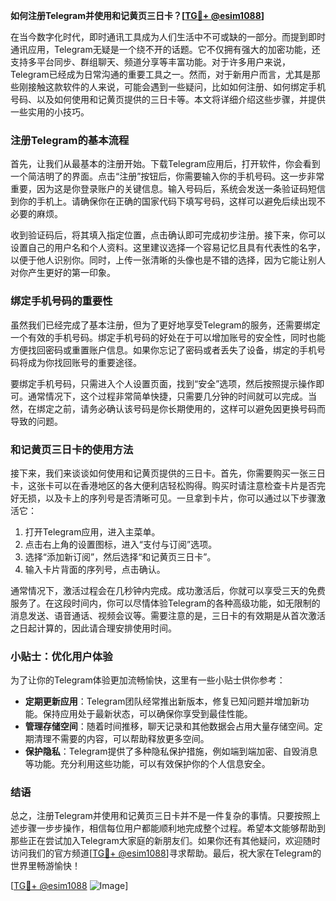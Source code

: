 **如何注册Telegram并使用和记黄页三日卡？[[TG💪+ @esim1088](https://t.me/s/esim1088)]**

在当今数字化时代，即时通讯工具成为人们生活中不可或缺的一部分。而提到即时通讯应用，Telegram无疑是一个绕不开的话题。它不仅拥有强大的加密功能，还支持多平台同步、群组聊天、频道分享等丰富功能。对于许多用户来说，Telegram已经成为日常沟通的重要工具之一。然而，对于新用户而言，尤其是那些刚接触这款软件的人来说，可能会遇到一些疑问，比如如何注册、如何绑定手机号码、以及如何使用和记黄页提供的三日卡等。本文将详细介绍这些步骤，并提供一些实用的小技巧。

### 注册Telegram的基本流程

首先，让我们从最基本的注册开始。下载Telegram应用后，打开软件，你会看到一个简洁明了的界面。点击“注册”按钮后，你需要输入你的手机号码。这一步非常重要，因为这是你登录账户的关键信息。输入号码后，系统会发送一条验证码短信到你的手机上。请确保你在正确的国家代码下填写号码，这样可以避免后续出现不必要的麻烦。

收到验证码后，将其填入指定位置，点击确认即可完成初步注册。接下来，你可以设置自己的用户名和个人资料。这里建议选择一个容易记忆且具有代表性的名字，以便于他人识别你。同时，上传一张清晰的头像也是不错的选择，因为它能让别人对你产生更好的第一印象。

### 绑定手机号码的重要性

虽然我们已经完成了基本注册，但为了更好地享受Telegram的服务，还需要绑定一个有效的手机号码。绑定手机号码的好处在于可以增加账号的安全性，同时也能方便找回密码或重置账户信息。如果你忘记了密码或者丢失了设备，绑定的手机号码将成为你找回账号的重要途径。

要绑定手机号码，只需进入个人设置页面，找到“安全”选项，然后按照提示操作即可。通常情况下，这个过程非常简单快捷，只需要几分钟的时间就可以完成。当然，在绑定之前，请务必确认该号码是你长期使用的，这样可以避免因更换号码而导致的问题。

### 和记黄页三日卡的使用方法

接下来，我们来谈谈如何使用和记黄页提供的三日卡。首先，你需要购买一张三日卡，这张卡可以在香港地区的各大便利店轻松购得。购买时请注意检查卡片是否完好无损，以及卡上的序列号是否清晰可见。一旦拿到卡片，你可以通过以下步骤激活它：

1. 打开Telegram应用，进入主菜单。
2. 点击右上角的设置图标，进入“支付与订阅”选项。
3. 选择“添加新订阅”，然后选择“和记黄页三日卡”。
4. 输入卡片背面的序列号，点击确认。

通常情况下，激活过程会在几秒钟内完成。成功激活后，你就可以享受三天的免费服务了。在这段时间内，你可以尽情体验Telegram的各种高级功能，如无限制的消息发送、语音通话、视频会议等。需要注意的是，三日卡的有效期是从首次激活之日起计算的，因此请合理安排使用时间。

### 小贴士：优化用户体验

为了让你的Telegram体验更加流畅愉快，这里有一些小贴士供你参考：

- **定期更新应用**：Telegram团队经常推出新版本，修复已知问题并增加新功能。保持应用处于最新状态，可以确保你享受到最佳性能。
- **管理存储空间**：随着时间推移，聊天记录和其他数据会占用大量存储空间。定期清理不需要的内容，可以帮助释放更多空间。
- **保护隐私**：Telegram提供了多种隐私保护措施，例如端到端加密、自毁消息等功能。充分利用这些功能，可以有效保护你的个人信息安全。

### 结语

总之，注册Telegram并使用和记黄页三日卡并不是一件复杂的事情。只要按照上述步骤一步步操作，相信每位用户都能顺利地完成整个过程。希望本文能够帮助到那些正在尝试加入Telegram大家庭的新朋友们。如果你还有其他疑问，欢迎随时访问我们的官方频道[[TG💪+ @esim1088](https://t.me/s/esim1088)]寻求帮助。最后，祝大家在Telegram的世界里畅游愉快！

[[TG💪+ @esim1088](https://t.me/s/esim1088) ![Image](https://i.postimg.cc/4NQfJmqS/Snipaste-2025-05-13-00-14-12.png)]